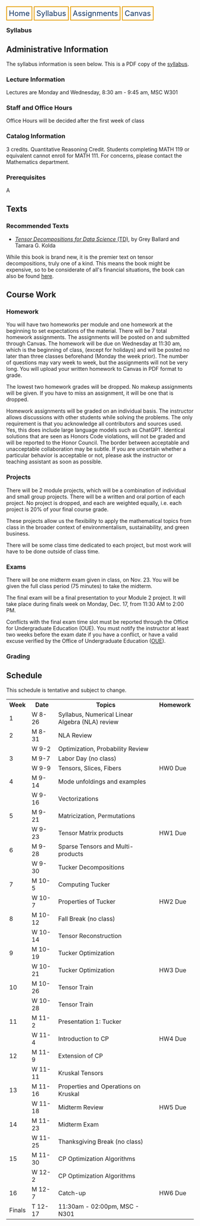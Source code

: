 <html lang="en-US">
<head>
<style>
th, td {
  border-style: none;

body {
  margin: 0;
  font-family: Arial, Helvetica, sans-serif;
}

.topnav {
  overflow: hidden;
  background-color: #333;
}

.topnav a {
  float: left;
  color: #0E315F;
  border:2px solid #E69F0A;
  text-align: center;
  padding: 20px 24px;
  text-decoration: none;
  font-size: 17px;
}

.topnav a:hover {
  background-color: #ddd;
  color: black;
}

.topnav a.active {
  background-color: #04AA6D;
  color: white;
}
}
</style>
</head>
<body>
 
  
 <div class= "topnav">
  <a style = "color: #0E315F; font-size: 20px; border: 2px solid #E69F0A; padding: 5px; text-decoration: none;" href="./home.html">Home</a>
  <a style = "color: #0E315F; font-size: 20px; border: 2px solid #E69F0A; padding: 5px; text-decoration: none;" href="./syllabus.html">Syllabus</a>
  <a style = "color: #0E315F; font-size: 20px; border: 2px solid #E69F0A; padding: 5px; text-decoration: none;" href="./assignments.html">Assignments</a>
  <a style = "color: #0E315F; font-size: 20px; border: 2px solid #E69F0A; padding: 5px; text-decoration: none;" href="https://canvas.emory.edu">Canvas</a>
  
 </div>

<section>
<article>
<h1>Syllabus</h1>
<h2> Administrative Information </h2>
<p>The syllabus information is seen below. This is a PDF copy of the <a href= "./files/2026fa_m485_syllabus.pdf"> syllabus</a>.</p>
<h3> Lecture Information</h3>
<p> Lectures are Monday and Wednesday, 8:30 am - 9:45 am, MSC W301</p>
<h3> Staff and Office Hours </h3>
<p> Office Hours will be decided after the first week of class</p>
<h3> Catalog Information </h3>
<p> 3 credits. Quantitative Reasoning Credit. Students completing MATH 119 or equivalent cannot enroll for MATH 111. For concerns, please contact the Mathematics department.</p>
<h3> Prerequisites</h3>
<p> A</p>
<h2> Texts </h2>
<h3> Recommended Texts </h3>
<ul>
  <li><a href = "./files/tensor_textbook.pdf"><i>Tensor Decompositions for Data Science</i> (TD)</a>, by Grey Ballard and Tamara G. Kolda</li>
</ul> 
<p> While this book is brand new, it is the premier text on tensor decompositions, truly one of a kind. This means the book might be expensive, so to be considerate of all's financial situations, the book can also be found <a href = "https://www.mathsci.ai/post/tensor-textbook-final-draft/"> here</a>. </p>


<h2> Course Work </h2>
<h3> Homework </h3>
<p> You will have two homeworks per module and one homework at the beginning to set expectations of the material. There will be 7 total homework assignments. The assignments will be posted on and submitted through Canvas. The homework will be due on Wednesday at 11:30 am, which is the beginning of class, (except for holidays) and will be posted no later than three classes beforehand (Monday the week prior). The number of questions may vary week to week, but the assignments will not be very long. You will upload your written homework to Canvas in PDF format to grade.</p>
<p>The lowest two homework grades will be dropped. No makeup assignments will be given. If you have to miss an assignment, it will be one that is dropped.</p>
<p> Homework assignments will be graded on an individual basis. The instructor allows discussions with other students while solving the problems. The only requirement is that you acknowledge all contributors and sources used. Yes, this does include large language models such as ChatGPT. Identical solutions that are seen as Honors Code violations, will not be graded and will be reported to the Honor Council. The border between acceptable and unacceptable collaboration may be subtle. If you are uncertain whether a particular behavior is acceptable or not, please ask the instructor or teaching assistant as soon as possible.</p>
<h3> Projects </h3>
<p> There will be 2 module projects, which will be a combination of individual and small group projects. There will be a written and oral portion of each project. No project is dropped, and each are weighted equally, i.e. each project is 20% of your final course grade.</p>
<p> These projects allow us the flexibility to apply the mathematical topics from class in the broader context of environmentalism, sustainability, and green business. </p>
<p> There will be some class time dedicated to each project, but most work will have to be done outside of class time. </p>
<h3> Exams </h3>
<p> There will be one midterm exam given in class, on Nov. 23. You will be given the full class period (75 minutes) to take the midterm.</p>
<p> The final exam will be a final presentation to your Module 2 project. It will take place during finals week on Monday, Dec. 17, from 11:30 AM to 2:00 PM.</p>
<p> Conflicts with the final exam time slot must be reported through the Office for Undergraduate Education (OUE). You must notify the instructor at least two weeks before the exam date if you have a conflict, or have a valid excuse verified by the Office of Undergraduate Education (<a href = "https://oue.college.emory.edu/">OUE</a>).</p>
<h3> Grading </h3>
<h2>Schedule</h2>
<p>This schedule is tentative and subject to change.</p>
  <table>
  <tr>
    <th>Week</th>
    <th>Date</th>
    <th>Topics</th>
    <th>Homework</th>
  </tr>
  <tr>
    <td>1</td>
    <td>W 8-26</td>
    <td>Syllabus, Numerical Linear Algebra (NLA) review</td>
    <td></td>
  </tr>
  <tr>
    <td>2</td>
    <td>M 8-31</td>
    <td>NLA Review</td>
    <td></td>
  </tr>
  <tr>
    <td></td>
    <td>W 9-2</td>
    <td>Optimization, Probability Review</td>
    <td></td>
  </tr>
  <tr>
    <td>3</td>
    <td>M 9-7</td>
    <td>Labor Day (no class)</td>
    <td></td>
  </tr>
  <tr>
    <td></td>
    <td>W 9-9</td>
    <td>Tensors, Slices, Fibers</td>
    <td>HW0 Due</td>
  </tr>
  <tr>
    <td>4</td>
    <td>M 9-14</td>
    <td>Mode unfoldings and examples</td>
    <td></td>
  </tr>
  <tr>
    <td></td>
    <td>W 9-16</td>
    <td>Vectorizations</td>
    <td></td>
  </tr>
  <tr>
    <td>5</td>
    <td>M 9-21</td>
    <td>Matricization, Permutations</td>
    <td></td>
  </tr>
  <tr>
    <td></td>
    <td>W 9-23</td>
    <td>Tensor Matrix products</td>
    <td>HW1 Due</td>
  </tr>
  <tr>
    <td>6</td>
    <td>M 9-28</td>
    <td>Sparse Tensors and Multi-products</td>
    <td></td>
  </tr> 
  <tr>
    <td></td>
    <td>W 9-30</td>
    <td>Tucker Decompositions</td>
    <td></td>
  </tr> 
  <tr>
    <td>7</td>
    <td>M 10-5</td>
    <td>Computing Tucker</td>
    <td></td>
  </tr>
  <tr>
    <td></td>
    <td>W 10-7</td>
    <td>Properties of Tucker</td>
    <td>HW2 Due</td>
  </tr>
  <tr>
    <td>8</td>
    <td>M 10-12</td>
    <td>Fall Break (no class)</td>
    <td></td>
  </tr>
  <tr>
    <td></td>
    <td>W 10-14</td>
    <td>Tensor Reconstruction</td>
    <td></td>
  </tr>
  <tr>
    <td>9</td>
    <td>M 10-19</td>
    <td>Tucker Optimization</td>
    <td></td>
  </tr>
  <tr>
    <td></td>
    <td>W 10-21</td>
    <td>Tucker Optimization</td>
    <td>HW3 Due</td>
  </tr>
  <tr>
    <td>10</td>
    <td>M 10-26</td>
    <td>Tensor Train</td>
    <td></td>
  </tr>
  <tr>
    <td></td>
    <td>W 10-28</td>
    <td>Tensor Train</td>
    <td></td>
  </tr>
  <tr>
    <td>11</td>
    <td>M 11-2</td>
    <td>Presentation 1: Tucker</td>
    <td></td>
  </tr>
  <tr>
    <td></td>
    <td>W 11-4</td>
    <td>Introduction to CP</td>
    <td>HW4 Due</td>
  </tr>
  <tr>
    <td>12</td>
    <td>M 11-9</td>
    <td>Extension of CP</td>
    <td></td>
  </tr> 
  <tr>
    <td></td>
    <td>W 11-11</td>
    <td>Kruskal Tensors</td>
    <td></td>
  </tr>
  <tr>
    <td>13</td>
    <td>M 11-16</td>
    <td>Properties and Operations on Kruskal</td>
    <td></td>
  </tr>
  <tr>
    <td></td>
    <td>W 11-18</td>
    <td>Midterm Review</td>
    <td>HW5 Due</td>
  </tr>
  <tr>
    <td>14</td>
    <td>M 11-23</td>
    <td>Midterm Exam</td>
    <td></td>
  </tr>
  <tr>
    <td></td>
    <td>W 11-25</td>
    <td>Thanksgiving Break (no class)</td>
    <td></td>
  </tr>
  <tr>
    <td>15</td>
    <td>M 11-30</td>
    <td>CP Optimization Algorithms</td>
    <td></td>
  </tr>
  <tr>
    <td></td>
    <td>W 12-2</td>
    <td>CP Optimization Algorithms</td>
    <td></td>
  </tr>
  <tr>
    <td>16</td>
    <td>M 12-7</td>
    <td>Catch-up</td>
    <td>HW6 Due</td>
  </tr>
  <tr>
    <td>Finals</td>
    <td>T 12-17</td>
    <td>11:30am - 02:00pm, MSC - N301</td>
    <td></td>
  </tr>
</table>
  </article>
</section>


</body>
</html>